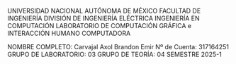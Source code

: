 UNIVERSIDAD NACIONAL AUTÓNOMA DE MÉXICO
FACULTAD DE INGENIERÍA
DIVISIÓN DE INGENIERÍA ELÉCTRICA
INGENIERÍA EN COMPUTACIÓN
LABORATORIO DE COMPUTACIÓN GRÁFICA e INTERACCIÓN HUMANO COMPUTADORA

NOMBRE COMPLETO: Carvajal Axol Brandon Emir 
Nº de Cuenta: 317164251
GRUPO DE LABORATORIO: 03
GRUPO DE TEORÍA: 04
SEMESTRE 2025-1
